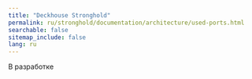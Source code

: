 ```yaml
---
title: "Deckhouse Stronghold"
permalink: ru/stronghold/documentation/architecture/used-ports.html
searchable: false
sitemap_include: false
lang: ru
---
```


В разработке

